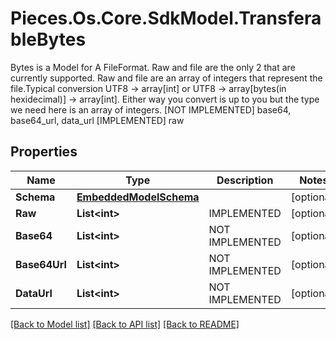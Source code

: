 # Pieces.Os.Core.SdkModel.TransferableBytes
Bytes is a Model for A FileFormat. Raw and file are the only 2 that are currently supported. Raw and file are an array of integers that represent the file.Typical conversion UTF8 -> array[int] or UTF8 -> array[bytes(in hexidecimal)] -> array[int]. Either way you convert is up to you but the type we need here is an array of integers.  [NOT IMPLEMENTED] base64, base64_url, data_url [IMPLEMENTED] raw

## Properties

Name | Type | Description | Notes
------------ | ------------- | ------------- | -------------
**Schema** | [**EmbeddedModelSchema**](EmbeddedModelSchema.md) |  | [optional] 
**Raw** | **List&lt;int&gt;** | IMPLEMENTED | [optional] 
**Base64** | **List&lt;int&gt;** | NOT IMPLEMENTED | [optional] 
**Base64Url** | **List&lt;int&gt;** | NOT IMPLEMENTED | [optional] 
**DataUrl** | **List&lt;int&gt;** | NOT IMPLEMENTED | [optional] 

[[Back to Model list]](../README.md#documentation-for-models) [[Back to API list]](../README.md#documentation-for-api-endpoints) [[Back to README]](../README.md)

